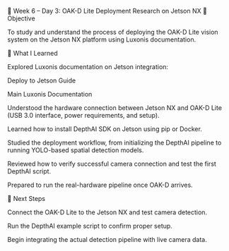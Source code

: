 📘 Week 6 – Day 3: OAK-D Lite Deployment Research on Jetson NX
🔹 Objective

To study and understand the process of deploying the OAK-D Lite vision system on the Jetson NX platform using Luxonis documentation.

🔹 What I Learned

Explored Luxonis documentation on Jetson integration:

Deploy to Jetson Guide

Main Luxonis Documentation

Understood the hardware connection between Jetson NX and OAK-D Lite (USB 3.0 interface, power requirements, and setup).

Learned how to install DepthAI SDK on Jetson using pip or Docker.

Studied the deployment workflow, from initializing the DepthAI pipeline to running YOLO-based spatial detection models.

Reviewed how to verify successful camera connection and test the first DepthAI script.

Prepared to run the real-hardware pipeline once OAK-D arrives.

🔹 Next Steps

Connect the OAK-D Lite to the Jetson NX and test camera detection.

Run the DepthAI example script to confirm proper setup.

Begin integrating the actual detection pipeline with live camera data.